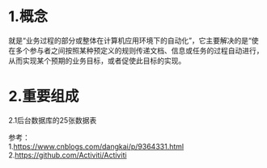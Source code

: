 1.概念  
=  
就是“业务过程的部分或整体在计算机应用环境下的自动化”，它主要解决的是“使在多个参与者之间按照某种预定义的规则传递文档、信息或任务的过程自动进行，从而实现某个预期的业务目标，或者促使此目标的实现。  


2.重要组成  
=  
2.1后台数据库的25张数据表  
































参考：  
1.https://www.cnblogs.com/dangkai/p/9364331.html  
2.https://github.com/Activiti/Activiti  